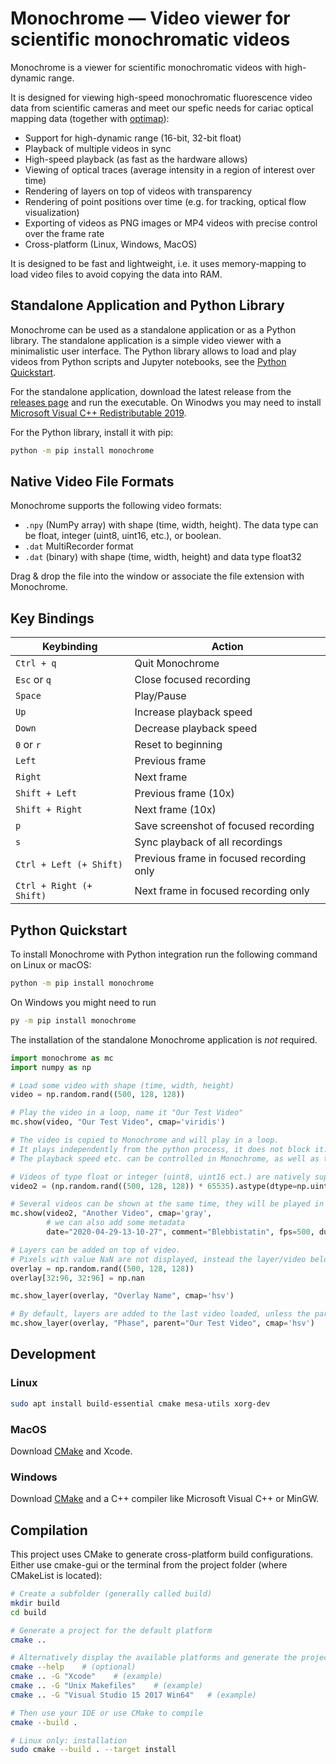 # Monochrome — Video viewer for scientific monochromatic videos

Monochrome is a viewer for scientific monochromatic videos with high-dynamic range.

It is designed for viewing high-speed monochromatic fluorescence video data from scientific cameras and meet our spefic needs for cariac optical mapping data (together with [optimap](https://github.com/cardiacvision/optimap)):
* Support for high-dynamic range (16-bit, 32-bit float)
* Playback of multiple videos in sync
* High-speed playback (as fast as the hardware allows)
* Viewing of optical traces (average intensity in a region of interest over time)
* Rendering of layers on top of videos with transparency
* Rendering of point positions over time (e.g. for tracking, optical flow visualization)
* Exporting of videos as PNG images or MP4 videos with precise control over the frame rate
* Cross-platform (Linux, Windows, MacOS)

It is designed to be fast and lightweight, i.e. it uses memory-mapping to load video files to avoid copying the data into RAM. 

## Standalone Application and Python Library

Monochrome can be used as a standalone application or as a Python library. The standalone application is a simple video viewer with a minimalistic user interface. The Python library allows to load and play videos from Python scripts and Jupyter notebooks, see the [Python Quickstart](#python-quickstart).

For the standalone application, download the latest release from the [releases page](https://github.com/sitic/monochrome/-/releases) and run the executable. On Winodws you may need to install [Microsoft Visual C++ Redistributable 2019](https://aka.ms/vs/16/release/vc_redist.x86.exe).

For the Python library, install it with pip:

```bash
python -m pip install monochrome
```

## Native Video File Formats
Monochrome supports the following video formats:

* `.npy` (NumPy array) with shape (time, width, height). The data type can be float, integer (uint8, uint16, etc.), or boolean.
* `.dat` MultiRecorder format
* `.dat` (binary) with shape (time, width, height) and data type float32

Drag & drop the file into the window or associate the file extension with Monochrome.

## Key Bindings

| Keybinding | Action |
| --- | --- |
| `Ctrl + q` | Quit Monochrome |
| `Esc` or `q` | Close focused recording |
| `Space` | Play/Pause |
| `Up` | Increase playback speed |
| `Down` | Decrease playback speed |
| `0` or `r` | Reset to beginning |
| `Left` | Previous frame |
| `Right` | Next frame |
| `Shift + Left` | Previous frame (10x) |
| `Shift + Right` | Next frame (10x) |
| `p` | Save screenshot of focused recording |
| `s` | Sync playback of all recordings |
| `Ctrl + Left (+ Shift)` | Previous frame in focused recording only |
| `Ctrl + Right (+ Shift)` | Next frame in focused recording only |

## Python Quickstart

To install Monochrome with Python integration run the following command on Linux or macOS:
```bash
python -m pip install monochrome
```
On Windows you might need to run
```bash
py -m pip install monochrome
```
The installation of the standalone Monochrome application is *not* required.


```python
import monochrome as mc
import numpy as np

# Load some video with shape (time, width, height)
video = np.random.rand((500, 128, 128))

# Play the video in a loop, name it "Our Test Video"
mc.show(video, "Our Test Video", cmap='viridis')

# The video is copied to Monochrome and will play in a loop.
# It plays independently from the python process, it does not block it.
# The playback speed etc. can be controlled in Monochrome, as well as the export as png images or as mp4 video

# Videos of type float or integer (uint8, uint16 ect.) are natively supported by Monochrome
video2 = (np.random.rand((500, 128, 128)) * 65535).astype(dtype=np.uint16)

# Several videos can be shown at the same time, they will be played in sync if they have the same length
mc.show(video2, "Another Video", cmap='gray',
        # we can also add some metadata
        date="2020-04-29-13-10-27", comment="Blebbistatin", fps=500, duration_seconds=30)

# Layers can be added on top of video.
# Pixels with value NaN are not displayed, instead the layer/video below is shown
overlay = np.random.rand((500, 128, 128))
overlay[32:96, 32:96] = np.nan

mc.show_layer(overlay, "Overlay Name", cmap='hsv')

# By default, layers are added to the last video loaded, unless the parent name is specified.
mc.show_layer(overlay, "Phase", parent="Our Test Video", cmap='hsv')

```

## Development
### Linux

```bash
sudo apt install build-essential cmake mesa-utils xorg-dev
```

### MacOS

Download [CMake](https://cmake.org/download/) and Xcode.

### Windows

Download [CMake](https://cmake.org/) and a C++ compiler like Microsoft Visual C++ or MinGW.

## Compilation

This project uses CMake to generate cross-platform build configurations. Either use cmake-gui or the terminal from the project folder (where CMakeList is located):

```bash
# Create a subfolder (generally called build)
mkdir build
cd build

# Generate a project for the default platform
cmake ..

# Alternatively display the available platforms and generate the project for the platform of your choice
cmake --help    # (optional)
cmake .. -G "Xcode"    # (example)
cmake .. -G "Unix Makefiles"    # (example)
cmake .. -G "Visual Studio 15 2017 Win64"   # (example)

# Then use your IDE or use CMake to compile
cmake --build .

# Linux only: installation
sudo cmake --build . --target install
```
